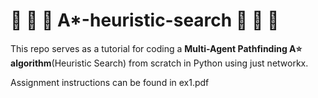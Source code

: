 # :running: :running: :running: A*-heuristic-search :running: :running: :running:

This repo serves as a tutorial for coding a **Multi-Agent Pathfinding A:star: algorithm**(Heuristic Search) from scratch in Python using just networkx.

Assignment instructions can be found in ex1.pdf 